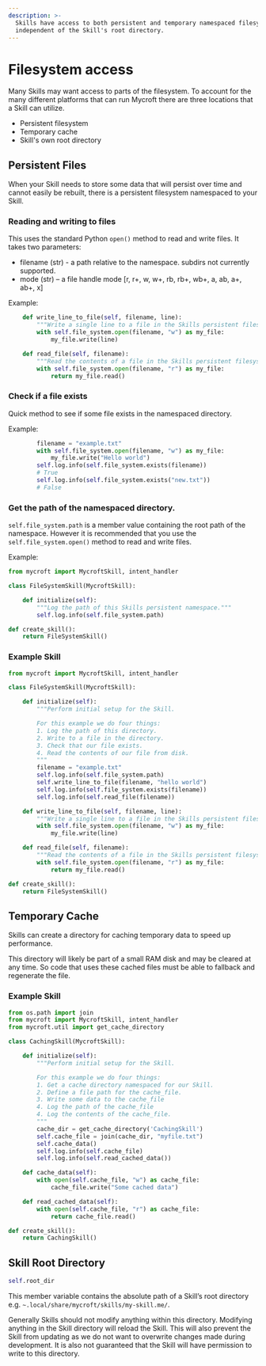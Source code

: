 ```yaml
---
description: >-
  Skills have access to both persistent and temporary namespaced filesystems
  independent of the Skill's root directory.
---
```


# Filesystem access

Many Skills may want access to parts of the filesystem. To account for the many different platforms that can run Mycroft there are three locations that a Skill can utilize.

* Persistent filesystem
* Temporary cache
* Skill's own root directory

## Persistent Files

When your Skill needs to store some data that will persist over time and cannot easily be rebuilt, there is a persistent filesystem namespaced to your Skill.

### Reading and writing to files

This uses the standard Python `open()` method to read and write files. It takes two parameters:

* filename \(str\) - a path relative to the namespace. subdirs not currently supported.
* mode \(str\) – a file handle mode \[r, r+, w, w+, rb, rb+, wb+, a, ab, a+, ab+, x\]

Example:

```python
    def write_line_to_file(self, filename, line):
        """Write a single line to a file in the Skills persistent filesystem."""
        with self.file_system.open(filename, "w") as my_file:
            my_file.write(line)

    def read_file(self, filename):
        """Read the contents of a file in the Skills persistent filesystem."""
        with self.file_system.open(filename, "r") as my_file:
            return my_file.read()
```

### Check if a file exists

Quick method to see if some file exists in the namespaced directory.

Example:

```python
        filename = "example.txt"
        with self.file_system.open(filename, "w") as my_file:
            my_file.write("Hello world")
        self.log.info(self.file_system.exists(filename))
        # True
        self.log.info(self.file_system.exists("new.txt"))
        # False
```

### Get the path of the namespaced directory.

`self.file_system.path` is a member value containing the root path of the namespace. However it is recommended that you use the `self.file_system.open()` method to read and write files.

Example:

```python
from mycroft import MycroftSkill, intent_handler

class FileSystemSkill(MycroftSkill):

    def initialize(self):
        """Log the path of this Skills persistent namespace."""
        self.log.info(self.file_system.path)

def create_skill():
    return FileSystemSkill()
```

### Example Skill

```python
from mycroft import MycroftSkill, intent_handler

class FileSystemSkill(MycroftSkill):

    def initialize(self):
        """Perform initial setup for the Skill.

        For this example we do four things:
        1. Log the path of this directory.
        2. Write to a file in the directory.
        3. Check that our file exists.
        4. Read the contents of our file from disk.
        """
        filename = "example.txt"
        self.log.info(self.file_system.path)
        self.write_line_to_file(filename, "hello world")
        self.log.info(self.file_system.exists(filename))
        self.log.info(self.read_file(filename))

    def write_line_to_file(self, filename, line):
        """Write a single line to a file in the Skills persistent filesystem."""
        with self.file_system.open(filename, "w") as my_file:
            my_file.write(line)

    def read_file(self, filename):
        """Read the contents of a file in the Skills persistent filesystem."""
        with self.file_system.open(filename, "r") as my_file:
            return my_file.read()

def create_skill():
    return FileSystemSkill()
```

## Temporary Cache

Skills can create a directory for caching temporary data to speed up performance.

This directory will likely be part of a small RAM disk and may be cleared at any time. So code that uses these cached files must be able to fallback and regenerate the file.

### Example Skill

```python
from os.path import join
from mycroft import MycroftSkill, intent_handler
from mycroft.util import get_cache_directory

class CachingSkill(MycroftSkill):

    def initialize(self):
        """Perform initial setup for the Skill.

        For this example we do four things:
        1. Get a cache directory namespaced for our Skill.
        2. Define a file path for the cache_file.
        3. Write some data to the cache_file
        4. Log the path of the cache_file
        4. Log the contents of the cache_file.
        """
        cache_dir = get_cache_directory('CachingSkill')
        self.cache_file = join(cache_dir, "myfile.txt")
        self.cache_data()
        self.log.info(self.cache_file)
        self.log.info(self.read_cached_data())

    def cache_data(self):
        with open(self.cache_file, "w") as cache_file: 
            cache_file.write("Some cached data") 

    def read_cached_data(self):
        with open(self.cache_file, "r") as cache_file: 
            return cache_file.read()

def create_skill():
    return CachingSkill()
```

## Skill Root Directory

```python
self.root_dir
```

This member variable contains the absolute path of a Skill’s root directory e.g. `~.local/share/mycroft/skills/my-skill.me/`.

Generally Skills should not modify anything within this directory. Modifying anything in the Skill directory will reload the Skill. This will also prevent the Skill from updating as we do not want to overwrite changes made during development. It is also not guaranteed that the Skill will have permission to write to this directory.

